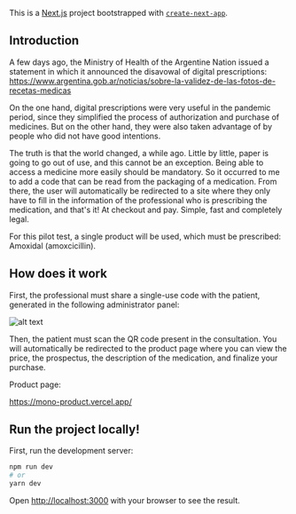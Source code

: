 This is a [Next.js](https://nextjs.org/) project bootstrapped with [`create-next-app`](https://github.com/vercel/next.js/tree/canary/packages/create-next-app).

## Introduction

A few days ago, the Ministry of Health of the Argentine Nation issued a statement in which it announced the disavowal of digital prescriptions:
https://www.argentina.gob.ar/noticias/sobre-la-validez-de-las-fotos-de-recetas-medicas

On the one hand, digital prescriptions were very useful in the pandemic period, since they simplified the process of authorization and purchase of medicines. But on the other hand, they were also taken advantage of by people who did not have good intentions.

The truth is that the world changed, a while ago. Little by little, paper is going to go out of use, and this cannot be an exception. Being able to access a medicine more easily should be mandatory. So it occurred to me to add a code that can be read from the packaging of a medication. From there, the user will automatically be redirected to a site where they only have to fill in the information of the professional who is prescribing the medication, and that's it! At checkout and pay. Simple, fast and completely legal.

For this pilot test, a single product will be used, which must be prescribed:
Amoxidal (amoxcicillin).

## How does it work

First, the professional must share a single-use code with the patient, generated in the following administrator panel:

![alt text](https://cdn.discordapp.com/attachments/839873725305192459/1079072775060328598/iphone_14_pro_-_2.png)

Then, the patient must scan the QR code present in the consultation. You will automatically be redirected to the product page where you can view the price, the prospectus, the description of the medication, and finalize your purchase.

Product page:

https://mono-product.vercel.app/

## Run the project locally!

First, run the development server:

```bash
npm run dev
# or
yarn dev
```

Open [http://localhost:3000](http://localhost:3000) with your browser to see the result.

